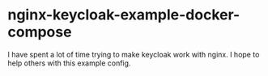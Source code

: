 # nginx-keycloak-example-docker-compose
I have spent a lot of time trying to make keycloak work with nginx. I hope to help others with this example config. 
